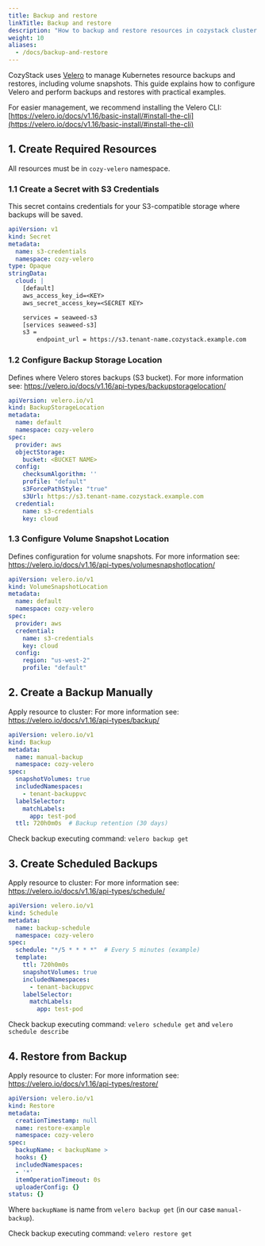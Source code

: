 ```yaml
---
title: Backup and restore
linkTitle: Backup and restore
description: "How to backup and restore resources in cozystack cluster."
weight: 10
aliases:
  - /docs/backup-and-restore
---
```


CozyStack uses [Velero](https://velero.io/docs/v1.16/) to manage Kubernetes resource backups and restores, including volume snapshots. This guide explains how to configure Velero and perform backups and restores with practical examples.

For easier management, we recommend installing the Velero CLI: [https://velero.io/docs/v1.16/basic-install/#install-the-cli](https://velero.io/docs/v1.16/basic-install/#install-the-cli)


## 1. Create Required Resources

All resources must be in `cozy-velero` namespace.

### 1.1 Create a Secret with S3 Credentials
This secret contains credentials for your S3-compatible storage where backups will be saved.
```yaml
apiVersion: v1
kind: Secret
metadata:
  name: s3-credentials
  namespace: cozy-velero
type: Opaque
stringData:
  cloud: |
    [default]
    aws_access_key_id=<KEY>
    aws_secret_access_key=<SECRET KEY>

    services = seaweed-s3
    [services seaweed-s3]
    s3 =
        endpoint_url = https://s3.tenant-name.cozystack.example.com
```

### 1.2 Configure Backup Storage Location
Defines where Velero stores backups (S3 bucket).
For more information see: https://velero.io/docs/v1.16/api-types/backupstoragelocation/

```yaml
apiVersion: velero.io/v1
kind: BackupStorageLocation
metadata:
  name: default
  namespace: cozy-velero
spec:
  provider: aws
  objectStorage:
    bucket: <BUCKET NAME>
  config:
    checksumAlgorithm: ''
    profile: "default"
    s3ForcePathStyle: "true"
    s3Url: https://s3.tenant-name.cozystack.example.com
  credential:
    name: s3-credentials
    key: cloud

```

### 1.3 Configure Volume Snapshot Location
Defines configuration for volume snapshots.
For more information see: https://velero.io/docs/v1.16/api-types/volumesnapshotlocation/

```yaml
apiVersion: velero.io/v1
kind: VolumeSnapshotLocation
metadata:
  name: default
  namespace: cozy-velero
spec:
  provider: aws
  credential:
    name: s3-credentials
    key: cloud
  config:
    region: "us-west-2"
    profile: "default"
```

## 2. Create a Backup Manually
Apply resource to cluster:
For more information see: https://velero.io/docs/v1.16/api-types/backup/

```yaml
apiVersion: velero.io/v1
kind: Backup
metadata:
  name: manual-backup
  namespace: cozy-velero
spec:
  snapshotVolumes: true
  includedNamespaces:
    - tenant-backuppvc
  labelSelector:
    matchLabels:
      app: test-pod
  ttl: 720h0m0s  # Backup retention (30 days)
```
Check backup executing command: `velero backup get`

## 3. Create Scheduled Backups
Apply resource to cluster:
For more information see: https://velero.io/docs/v1.16/api-types/schedule/

```yaml
apiVersion: velero.io/v1
kind: Schedule
metadata:
  name: backup-schedule
  namespace: cozy-velero
spec:
  schedule: "*/5 * * * *"  # Every 5 minutes (example)
  template:
    ttl: 720h0m0s
    snapshotVolumes: true
    includedNamespaces:
      - tenant-backuppvc
    labelSelector:
      matchLabels:
        app: test-pod
```

Check backup executing command: `velero schedule get` and `velero schedule describe`

## 4. Restore from Backup
Apply resource to cluster:
For more information see: https://velero.io/docs/v1.16/api-types/restore/

```yaml
apiVersion: velero.io/v1
kind: Restore
metadata:
  creationTimestamp: null
  name: restore-example
  namespace: cozy-velero
spec:
  backupName: < backupName >
  hooks: {}
  includedNamespaces:
  - '*'
  itemOperationTimeout: 0s
  uploaderConfig: {}
status: {}
```
Where `backupName` is name from `velero backup get` (in our case `manual-backup`).

Check backup executing command: `velero restore get`
